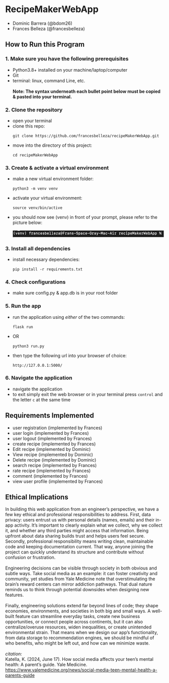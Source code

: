 # RecipeMakerWebApp
- Dominic Barrera (@bdom26)
- Frances Belleza (@francesbelleza)

## How to Run this Program <Dom>
### 1. Make sure you have the following prerequisites
- Python3.8+ installed on your machine/laptop/computer
- Git
- terminal: linux, command Line, etc. <br/>  
**Note: The syntax underneath each bullet point below must be copied & 
pasted into your terminal.**

### 2. Clone the repository
  - open your terminal
  - clone this repo:
     ```
     git clone https://github.com/francesbelleza/recipeMakerWebApp.git
  - move into the directory of this project:
      ```
      cd recipeMakerWebApp

### 3. Create & activate a virtual environment
  -  make a new virtual environment folder:
      ```
      python3 -m venv venv
  - activate your virtual environment:
     ```
     source venv/bin/active
  - you should now see (venv) in front of your prompt, please refer to the picture below: <br/>  
    ![](/images/prompt.png "venv prompt example")

### 3. Install all dependencies
   - install necessary dependencies:
     ```
     pip install -r requirements.txt

### 4. Check configurations
- make sure config.py & app.db is in your root folder

### 5. Run the app
- run the application using _either_ of the two commands:
    ```
    flask run
- OR
    ```
    python3 run.py
- then type the following url into your browser of choice:
    ```
    http://127.0.0.1:5000/

### 6. Navigate the application
- navigate the application
- to exit simply exit the web browser or in your terminal press ``control`` and 
the letter ``c`` at the same time


## Requirements Implemented
- user registration (implemented by Frances)
- user login (implemented by Frances)
- user logout (implemented by Frances)
- create recipe (implemented by Frances)
- Edit recipe (implemented by Dominic)
- View recipe (implemented by Dominic)
- Delete recipe (implemented by Dominic)
- search recipe (implemented by Frances)
- rate recipe (implemented by Frances)
- comment (implemented by Frances)
- view user profile (implemented by Frances)

## Ethical Implications <Frances>
In building this web application from an engineer’s perspective, 
we have a few key ethical and professional responsibilities to address. 
First, data privacy: users entrust us with personal details (names, emails) 
and their in-app activity. It’s important to clearly explain what we collect, 
why we collect it, and whether any third parties might access that information. 
Being upfront about data sharing builds trust and helps users feel secure. Secondly, 
professional responsibility means writing clean, maintainable code and keeping documentation 
current. That way, anyone joining the project can quickly understand its structure and contribute 
without confusion or frustration.
<br/>
<br/>
Engineering decisions can be visible through society in both obvious and subtle ways. 
Take social media as an example: it can foster creativity and community, yet studies from Yale 
Medicine note that overstimulating the brain’s reward centers can mirror addiction pathways. 
That dual nature reminds us to think through potential downsides when designing new features. 
<br/>
<br/>
Finally, engineering solutions extend far beyond lines of code; they shape economies, environments, 
and societies in both big and small ways. A well-built feature can streamline everyday tasks, create 
new business opportunities, or connect people across continents, but it can also centralize/overuse 
resources, widen inequalities, or create unintended environmental strain. That means when we design our
app’s functionality, from data storage to recommendation engines, we should be mindful of who benefits, 
who might be left out, and how can we minimize waste. 
<br/>
<br/>
*citation:* <br/>
Katella, K. (2024, June 17). How social media affects your teen’s mental health: A parent’s guide. Yale Medicine. 
https://www.yalemedicine.org/news/social-media-teen-mental-health-a-parents-guide

